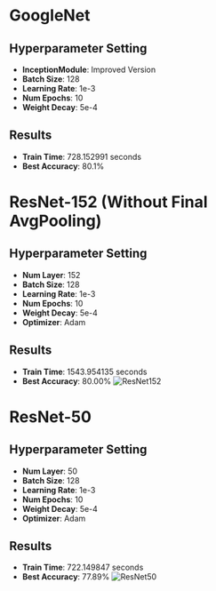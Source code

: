 # GoogleNet

## Hyperparameter Setting

- **InceptionModule**: Improved Version
- **Batch Size**: 128
- **Learning Rate**: 1e-3
- **Num Epochs**: 10
- **Weight Decay**: 5e-4

## Results

- **Train Time**: 728.152991 seconds
- **Best Accuracy**: 80.1%

# ResNet-152 (Without Final AvgPooling)

## Hyperparameter Setting

- **Num Layer**: 152
- **Batch Size**: 128
- **Learning Rate**: 1e-3
- **Num Epochs**: 10
- **Weight Decay**: 5e-4
- **Optimizer**: Adam 

## Results

- **Train Time**: 1543.954135 seconds
- **Best Accuracy**: 80.00%
![ResNet152](https://i.imgur.com/4NXkzRw.png)

# ResNet-50 

## Hyperparameter Setting

- **Num Layer**: 50
- **Batch Size**: 128
- **Learning Rate**: 1e-3
- **Num Epochs**: 10
- **Weight Decay**: 5e-4
- **Optimizer**: Adam 

## Results

- **Train Time**: 722.149847 seconds
- **Best Accuracy**: 77.89%
![ResNet50](https://i.imgur.com/UM5bgMn.png)

